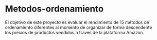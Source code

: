 # Metodos-ordenamiento
El objetivo de este proyecto es evaluar el rendimiento de 15 métodos de ordenamiento diferentes al momento de organizar de forma descendente los precios de productos vendidos a través de la plataforma Amazon.
